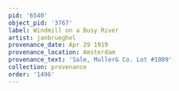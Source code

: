 ```yaml
---
pid: '6540'
object_pid: '3767'
label: Windmill on a Busy River
artist: janbrueghel
provenance_date: Apr 29 1919
provenance_location: Amsterdam
provenance_text: 'Sale, Muller& Co. Lot #1009'
collection: provenance
order: '1496'
---
```

